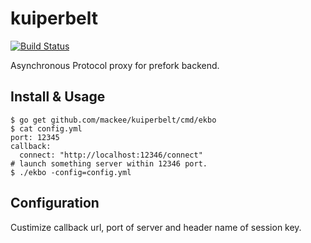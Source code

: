 # kuiperbelt

[![Build Status](https://travis-ci.org/mackee/kuiperbelt.svg)](https://travis-ci.org/mackee/kuiperbelt)

Asynchronous Protocol proxy for prefork backend.

## Install & Usage

```
$ go get github.com/mackee/kuiperbelt/cmd/ekbo
$ cat config.yml
port: 12345
callback:
  connect: "http://localhost:12346/connect"
# launch something server within 12346 port.
$ ./ekbo -config=config.yml
```

## Configuration

Custimize callback url, port of server and header name of session key.
